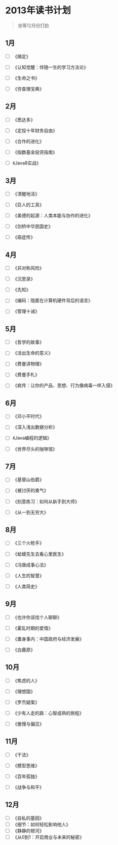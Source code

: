# 2013年读书计划

> 坐等12月份打脸

## 1月

- [ ] 《搞定》
- [ ] 《认知觉醒：伴随一生的学习方法论》
- [ ] 《生命之书》
- [ ] 《穷查理宝典》


## 2月

- [ ] 《悉达多》
- [ ] 《定投十年财务自由》
- [ ] 《合作的进化》
- [ ] 《指数基金投资指南》
- [ ] 《Java8实战》


## 3月

- [ ] 《清醒地活》
- [ ] 《巨人的工具》
- [ ] 《美德的起源：人类本能与协作的进化》
- [ ] 《剑桥中华民国史》
- [ ] 《癌症传》




## 4月

- [ ] 《非对称风险》
- [ ] 《沉思录》
- [ ] 《先知》
- [ ] 《编码：隐匿在计算机硬件背后的语言》
- [ ] 《管理十诫》




## 5月

- [ ] 《哲学的故事》
- [ ] 《活出生命的意义》
- [ ] 《费曼讲物理》
- [ ] 《费曼手札》
- [ ] 《疯传：让你的产品、思想、行为像病毒一样入侵》


## 6月

- [ ] 《邓小平时代》
- [ ] 《深入浅出数据分析》
- [ ] 《Java编程的逻辑》
- [ ] 《世界尽头的咖啡馆》


## 7月

- [ ] 《基督山伯爵》
- [ ] 《被讨厌的勇气》
- [ ] 《刻意练习：如何从新手到大师》
- [ ] 《从一到无穷大》


## 8月

- [ ] 《三个火枪手》
- [ ] 《蛤蟆先生去看心里医生》
- [ ] 《冯唐成事心法》
- [ ] 《人生的智慧》
- [ ] 《人类简史》


## 9月

- [ ] 《也许你该找个人聊聊》
- [ ] 《霍乱时期的爱情》
- [ ] 《置身事内：中国政府与经济发展》
- [ ] 《白鹿原》


## 10月

- [ ] 《焦虑的人》
- [ ] 《理想国》
- [ ] 《罗杰疑案》
- [ ] 《少有人走的路：心智成熟的旅程》
- [ ] 《傲慢与偏见》




## 11月

- [ ] 《干法》
- [ ] 《模型思维》
- [ ] 《百年孤独》
- [ ] 《战争与和平》




## 12月

- [ ] 《自私的基因》
- [ ] 《细节：如何轻松影响他人》
- [ ] 《静静的顿河》
- [ ] 《从0到1：开启商业与未来的秘密》